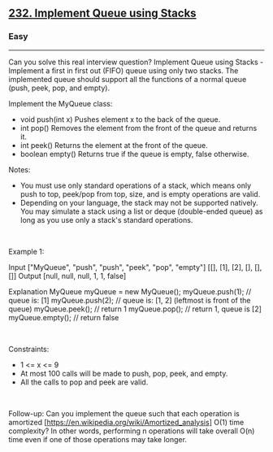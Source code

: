 <h2><a href="https://leetcode.com/problems/implement-queue-using-stacks/">232. Implement Queue using Stacks</a></h2><h3>Easy</h3><hr>Can you solve this real interview question? Implement Queue using Stacks - Implement a first in first out (FIFO) queue using only two stacks. The implemented queue should support all the functions of a normal queue (push, peek, pop, and empty).

Implement the MyQueue class:

 * void push(int x) Pushes element x to the back of the queue.
 * int pop() Removes the element from the front of the queue and returns it.
 * int peek() Returns the element at the front of the queue.
 * boolean empty() Returns true if the queue is empty, false otherwise.

Notes:

 * You must use only standard operations of a stack, which means only push to top, peek/pop from top, size, and is empty operations are valid.
 * Depending on your language, the stack may not be supported natively. You may simulate a stack using a list or deque (double-ended queue) as long as you use only a stack's standard operations.

 

Example 1:


Input
["MyQueue", "push", "push", "peek", "pop", "empty"]
[[], [1], [2], [], [], []]
Output
[null, null, null, 1, 1, false]

Explanation
MyQueue myQueue = new MyQueue();
myQueue.push(1); // queue is: [1]
myQueue.push(2); // queue is: [1, 2] (leftmost is front of the queue)
myQueue.peek(); // return 1
myQueue.pop(); // return 1, queue is [2]
myQueue.empty(); // return false


 

Constraints:

 * 1 <= x <= 9
 * At most 100 calls will be made to push, pop, peek, and empty.
 * All the calls to pop and peek are valid.

 

Follow-up: Can you implement the queue such that each operation is amortized [https://en.wikipedia.org/wiki/Amortized_analysis] O(1) time complexity? In other words, performing n operations will take overall O(n) time even if one of those operations may take longer.